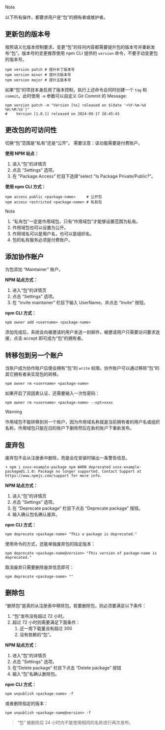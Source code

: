 >[!note]
>以下所有操作，都要求用户是“包”的拥有者或维护者。

## 更新包的版本号

按照语义化版本控制要求，变更“包”的任何内容都需要提升包的版本号并重新发布“包”。版本号的变更推荐使用 npm CLI 提供的 `version` 命令，不要手动变更包的版本号。
```shell
npm version patch # 提升补丁版本号
npm version minor # 提升次版本号
npm version major # 提升主版本号
```

如果“包”的项目本身启用了版本控制，执行上述命令会同时创建一个 `tag` 和 `commit`。此时使用 `-m` 参数可以自定义 Git Commit 的 Message:
```shell
npm version patch -m "Version [%s] released on $(date '+%Y-%m-%d %H:%M:%S')"
#    Version [1.0.1] released on 2024-09-17 20:45:43
```

## 更改包的可访问性

切换“包”范围是“私有”还是“公开”。
需要注意：该功能需要是付费账户。

**使用 NPM 站点：**
1. 进入“包”的详情页
2. 点击 “Settings” 选项。
3. 在 "Package Access" 栏目下选择“select "Is Package Private/Public?"。

**使用 npm CLI 方式：**
```shell
npm access public <package-name>     # 公开包
npm access restricted <package-name> # 私有包
```

>[!note]
>1. “私有包”一定是作用域包，只有“作用域包”才能够设置范围为私有。
>2. 作用域包也可以设置为公开。
>3. 作用域名可以是用户名，也可以是组织名。
>4. 包的私有服务必须是付费账户。

## 添加协作账户

为包添加 “Maintainer” 账户。

**NPM 站点方式：**
1. 进入“包”的详情页
2. 点击 “Settings” 选项。
3. 在 “invite maintainer” 栏目下输入 UserName，并点击 “Invite” 按钮。

**npm CLI 方式：**
```shell
npm owner add <username> <package-name>
```

添加完成后，系统会向被邀请的用户发送一封邮件，被邀请用户只需要访问要求连接，点击 accept 即可成为“包”的拥有者。


## 转移包到另一个账户

当账户成为协作账户后便会拥有“包”的 `write` 权限。协作账户可以通过移除”包“的其它拥有者来实现包的转移。

```shell
npm owner rm <username> <package-name>
```

如果开启了双因素认证，还需要输入一次性密码：
```shell
npm owner rm <username> <package-name> --opt=xxxx
```

>[!warning]
>作用域包不能转移到另一个账户，因为作用域名称就是当前拥有者的用户名或组织名称，作用域包只能在旧的账户下删除然后在新的账户下重新发布。

## 废弃包

废弃包不会从注册表中删除，而是会在安装时输出一条警告信息。
```shell
➜ npm i xxxx-example-package npm WARN deprecated xxxx-example-package@1.1.0: Package no longer supported. Contact Support at https://www.npmjs.com/support for more info.
```

**NPM 站点方式：**
1. 进入“包”的详情页
2. 点击 “Settings” 选项。
3. 在 “Deprecate package” 栏目下点击 “Deprecate package” 按钮。
4. 输入确认包名确认废弃。

**npm CLI 方式：**
```shell
npm deprecate <package-name> "This a package is deprecated."
```

使用命令的方式，还能单独废弃包的指定版本：
```shell
npm deprecate <package-name@version> "This version of package-name is deprecated."
```

取消废弃只需要删除废弃信息即可：
```shell
npm deprecate <package-name> ""
```

## 删除包

“删除包”是真的从注册表中移除包。若要删除包，则必须要满足以下条件：
1. “包”发布没有超过 72 小时。
2. 超过 72 小时则需要满足下面条件：
	1. 近一周下载量没有超过 300
	2. 没有依赖的“包”。

**NPM 站点方式：**
1. 进入“包”的详情页
2. 点击 “Settings” 选项。
3. 在“Delete package” 栏目下点击 “Delete package” 按钮
4. 输入“包”名确认删除包。

**npm CLI 方式：**
```shell
npm unpublish <package-name> -f
```

或者删除指定的版本：
```shell
npm unpublish <package-name@version> -f
```

>“包” 被删除后 24 小时内不能使用相同的名称进行再次发布。
